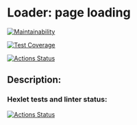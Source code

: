 # Loader: page loading

[![Maintainability](https://api.codeclimate.com/v1/badges/fd8c1d51b5d2d6723f8b/maintainability)](https://codeclimate.com/github/foxy-chay/python-project-lvl3/maintainability)

[![Test Coverage](https://api.codeclimate.com/v1/badges/fd8c1d51b5d2d6723f8b/test_coverage)](https://codeclimate.com/github/foxy-chay/python-project-lvl3/test_coverage)

[![Actions Status](https://github.com/foxy-chay/python-project-lvl3/workflows/hexlet-check/badge.svg)](https://github.com/foxy-chay/python-project-lvl3/actions)


## Description:

### Hexlet tests and linter status:
[![Actions Status](https://github.com/foxy-chay/python-project-lvl3/workflows/hexlet-check/badge.svg)](https://github.com/foxy-chay/python-project-lvl3/actions)
